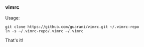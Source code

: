 ### vimrc

Usage:

```
git clone https://github.com/guarani/vimrc.git ~/.vimrc-repo
ln -s ~/.vimrc-repo/.vimrc ~/.vimrc
```

That's it!
	
